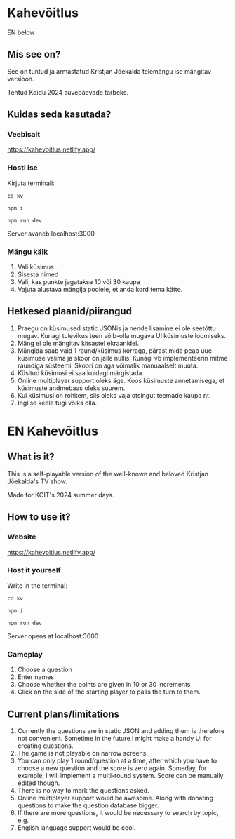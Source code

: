 # Kahevõitlus
EN below

## Mis see on?
See on tuntud ja armastatud Kristjan Jõekalda telemängu ise mängitav versioon. 

Tehtud Koidu 2024 suvepäevade tarbeks.

## Kuidas seda kasutada?

### Veebisait
https://kahevoitlus.netlify.app/

### Hosti ise
Kirjuta terminali:

```cd kv```

```npm i```

```npm run dev```

Server avaneb localhost:3000

### Mängu käik
1. Vali küsimus
2. Sisesta nimed
3. Vali, kas punkte jagatakse 10 või 30 kaupa
4. Vajuta alustava mängija poolele, et anda kord tema kätte.

## Hetkesed plaanid/piirangud
1. Praegu on küsimused static JSONis ja nende lisamine ei ole seetõttu mugav. Kunagi tulevikus teen võib-olla mugava UI küsimuste loomiseks.
2. Mäng ei ole mängitav kitsastel ekraanidel.
3. Mängida saab vaid 1 raund/küsimus korraga, pärast mida peab uue küsimuse valima ja skoor on jälle nullis. Kunagi vb implementeerin mitme raundiga süsteemi. Skoori on aga võimalik manuaalselt muuta.
4. Küsitud küsimusi ei saa kuidagi märgistada.
5. Online multiplayer support oleks äge. Koos küsimuste annetamisega, et küsimuste andmebaas oleks suurem.
6. Kui küsimusi on rohkem, siis oleks vaja otsingut teemade kaupa nt.
7. Inglise keele tugi võiks olla.

# EN Kahevõitlus

## What is it?
This is a self-playable version of the well-known and beloved Kristjan Jõekalda's TV show.

Made for KOIT's 2024 summer days. 

## How to use it?

### Website
https://kahevoitlus.netlify.app/

### Host it yourself
Write in the terminal:

```cd kv```

```npm i```

```npm run dev```

Server opens at localhost:3000

### Gameplay
1. Choose a question
2. Enter names
3. Choose whether the points are given in 10 or 30 increments
4. Click on the side of the starting player to pass the turn to them.

## Current plans/limitations
1. Currently the questions are in static JSON and adding them is therefore not convenient. Sometime in the future I might make a handy UI for creating questions.
2. The game is not playable on narrow screens.
3. You can only play 1 round/question at a time, after which you have to choose a new question and the score is zero again. Someday, for example, I will implement a multi-round system. Score can be manually edited though.
4. There is no way to mark the questions asked.
5. Online multiplayer support would be awesome. Along with donating questions to make the question database bigger.
6. If there are more questions, it would be necessary to search by topic, e.g.
7. English language support would be cool.
